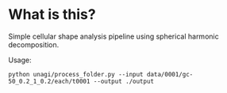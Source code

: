 # What is this?
Simple cellular shape analysis pipeline using spherical harmonic decomposition.

Usage:
```
python unagi/process_folder.py --input data/0001/gc-50_0.2_1_0.2/each/t0001 --output ./output
```